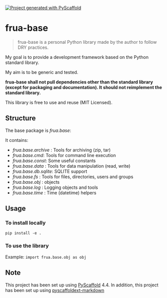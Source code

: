 <!-- These are examples of badges you might want to add to your README:
     please update the URLs accordingly

[![Built Status](https://api.cirrus-ci.com/github/<USER>/base.svg?branch=main)](https://cirrus-ci.com/github/<USER>/base)
[![ReadTheDocs](https://readthedocs.org/projects/base/badge/?version=latest)](https://base.readthedocs.io/en/stable/)
[![Coveralls](https://img.shields.io/coveralls/github/<USER>/base/main.svg)](https://coveralls.io/r/<USER>/base)
[![PyPI-Server](https://img.shields.io/pypi/v/base.svg)](https://pypi.org/project/base/)
[![Conda-Forge](https://img.shields.io/conda/vn/conda-forge/base.svg)](https://anaconda.org/conda-forge/base)
[![Monthly Downloads](https://pepy.tech/badge/base/month)](https://pepy.tech/project/base)
[![Twitter](https://img.shields.io/twitter/url/http/shields.io.svg?style=social&label=Twitter)](https://twitter.com/base)
-->

[![Project generated with PyScaffold](https://img.shields.io/badge/-PyScaffold-005CA0?logo=pyscaffold)](https://pyscaffold.org/)

# frua-base

> frua-base is a personal Python library made by the author to follow DRY practices.

My goal is to provide a development framework based on the Python standard library.

My aim is to be generic and tested.

**frua-base shall not pull dependencies other than the standard library (except for packaging and documentation). It should not reimplement the standard library.**

This library is free to use and reuse (MIT Licensed).

## Structure

The base package is *frua.base*:

It contains:
- *frua.base.archive* : Tools for archiving (zip, tar)
- *frua.base.cmd*: Tools for command line execution
- *frua.base.const*: Some useful constants 
- *frua.base.data* : Tools for data manipulation (read, write)
- *frua.base.db.sqlite*: SQLITE support
- *frua.base.fs* : Tools for files, directories, users and groups
- *frua.base.obj* : objects
- *frua.base.log* : Logging objects and tools
- *frua.base.time* : Time (datetime) helpers

## Usage

### To install locally

`pip install -e .`

### To use the library

Example: 
`import frua.base.obj as obj`


<!-- pyscaffold-notes -->

## Note

This project has been set up using [PyScaffold](https://pyscaffold.org/) 4.4.
In addition, this project has been set up using [pyscaffoldext-markdown](https://github.com/pyscaffold/pyscaffoldext-markdown)
